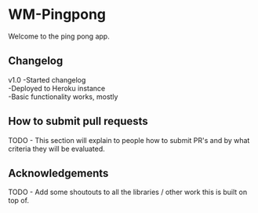 WM-Pingpong
===========================

Welcome to the ping pong app.


Changelog
---------------------------

v1.0
-Started changelog  
-Deployed to Heroku instance  
-Basic functionality works, mostly  


How to submit pull requests
---------------------------

TODO - This section will explain to people how to submit PR's and by what criteria they will be evaluated.


Acknowledgements
---------------------------

TODO - Add some shoutouts to all the libraries / other work this is built on top of.